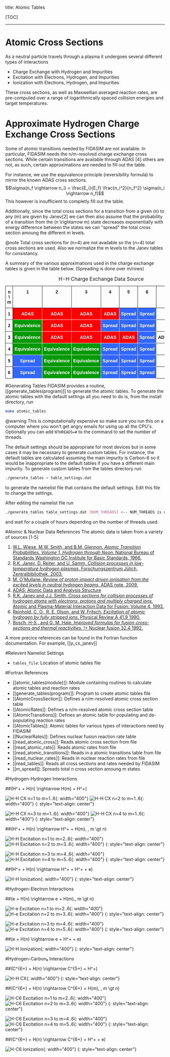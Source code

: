 title: Atomic Tables

[TOC]

---

# Atomic Cross Sections

As a neutral particle travels through a plasma it undergoes several different types of interactions

* Charge Exchange with Hydrogen and Impurities
* Excitation with Electrons, Hydrogen, and Impurities
* Ionization with Electrons, Hydrogen, and Impurities

These cross sections, as well as Maxwellian averaged reaction rates, are pre-computed over a range of logarithmically spaced collision energies and target temperatures.

# Approximate Hydrogen Charge Exchange Cross Sections 
Some of atomic transitions needed by FIDASIM are not available.
In particular, FIDASIM needs the n/m-resolved charge exchange cross sections.
While certain transitions are available through ADAS [4] others are not, as such, certain approximations are needed to fill out the table.

For instance, we use the equivalence principle (reversibility formula) to mirror the known ADAS cross sections.
$$\sigma(n_f \rightarrow n_i) = \frac{E_i}{E_f} \frac{n_i^2}{n_f^2} \sigma(n_i \rightarrow n_f)$$
This however is insufficient to completly fill out the table. 

Additionally, since the total cross sections for a transition from a given \(n\) to any \(m\) are given by Janev[2] we can then also assume that the probability of a transition from the \(n \rightarrow m\) state decreases exponentially with energy difference between the states we can "spread" the total cross section amoung the different m levels.

@note 
Total cross sections for \(n>4\) are not available so the \(n=4\) total cross sections are used.
Also we normalize the m levels to the Janev tables for consistancy.

A summary of the various approximations used in the charge exchange tables is given in the table below. (Spreading is done over m/rows)
<!-- Charge Exchange table made in http://www.tablesgenerator.com/html_tables -->
<style type="text/css">
.tg  {border-collapse:collapse;border-spacing:0;margin:0 auto;}
.tg td{font-family:Arial, sans-serif;font-size:14px;padding:10px 5px;border-style:solid;border-width:1px;overflow:hidden;word-break:normal;}
.tg th{font-family:Arial, sans-serif;font-size:14px;font-weight:normal;padding:10px 5px;border-style:solid;border-width:1px;overflow:hidden;word-break:normal;}
.tg .tg-amwm{font-weight:bold;text-align:center;vertical-align:top}
.tg .tg-fo0g{font-weight:bold;background-color:#009901;color:#ffffff;text-align:center;vertical-align:top}
.tg .tg-0mq6{font-weight:bold;background-color:#fe0000;color:#ffffff;text-align:center;vertical-align:top}
.tg .tg-bq31{font-weight:bold;background-color:#3166ff;color:#ffffff;text-align:center;vertical-align:top}
</style>
<table class="tg" >
  <caption>H-H Charge Exchange Data Source</caption>
  <tr>
    <th class="tg-amwm">n \ m</th>
    <th class="tg-amwm">1</th>
    <th class="tg-amwm">2</th>
    <th class="tg-amwm">3</th>
    <th class="tg-amwm">4</th>
    <th class="tg-amwm">5</th>
    <th class="tg-amwm">6</th>
    <th class="tg-amwm">Total</th>
  </tr>
  <tr>
    <td class="tg-amwm">1</td>
    <td class="tg-0mq6">ADAS</td>
    <td class="tg-0mq6">ADAS</td>
    <td class="tg-0mq6">ADAS</td>
    <td class="tg-0mq6">ADAS</td>
    <td class="tg-bq31">Spread</td>
    <td class="tg-bq31">Spread</td>
    <th class="tg-amwm">Janev(n=1)</th>
  </tr>
  <tr>
    <td class="tg-amwm">2</td>
    <td class="tg-fo0g">Equivalence</td>
    <td class="tg-0mq6">ADAS</td>
    <td class="tg-0mq6">ADAS</td>
    <td class="tg-bq31">Spread</td>
    <td class="tg-bq31">Spread</td>
    <td class="tg-bq31">Spread</td>
    <th class="tg-amwm">Janev(n=2)</th>
  </tr>
  <tr>
    <td class="tg-amwm">3</td>
    <td class="tg-fo0g">Equivalence</td>
    <td class="tg-0mq6">ADAS</td>
    <td class="tg-0mq6">ADAS</td>
    <td class="tg-0mq6">ADAS</td>
    <td class="tg-0mq6">ADAS</td>
    <td class="tg-bq31">Spread</td>
    <th class="tg-amwm">ADAS/Janev(n=3)</th>
  </tr>
  <tr>
    <td class="tg-amwm">4</td>
    <td class="tg-fo0g">Equivalence</td>
    <td class="tg-fo0g">Equivalence</td>
    <td class="tg-fo0g">Equivalence</td>
    <td class="tg-bq31">Spread</td>
    <td class="tg-bq31">Spread</td>
    <td class="tg-bq31">Spread</td>
    <th class="tg-amwm">Janev(n=4)</th>
  </tr>
  <tr>
    <td class="tg-amwm">5</td>
    <td class="tg-bq31">Spread</td>
    <td class="tg-fo0g">Equivalence</td>
    <td class="tg-fo0g">Equivalence</td>
    <td class="tg-bq31">Spread</td>
    <td class="tg-bq31">Spread</td>
    <td class="tg-bq31">Spread</td>
    <th class="tg-amwm">Janev(n=4)</th>
  </tr>
  <tr>
    <td class="tg-amwm">6</td>
    <td class="tg-bq31">Spread</td>
    <td class="tg-fo0g">Equivalence</td>
    <td class="tg-fo0g">Equivalence</td>
    <td class="tg-bq31">Spread</td>
    <td class="tg-bq31">Spread</td>
    <td class="tg-bq31">Spread</td>
    <th class="tg-amwm">Janev(n=4)</th>
  </tr>
</table>

#Generating Tables
FIDASIM provides a routine, [[generate_tables(program)]] to generate the atomic tables. 
To generate the atomic tables with the default settings all you need to do is, from the install directory, run

```bash
make atomic_tables
```

@warning
This is computationally expensive so make sure you run this on a computer 
where you won't get angry emails for using up all the CPU's.
Optionally you can add `NTHREADS=#` to the command to set the number of threads.

The default settings should be appropriate for most devices but in some cases it may be necessary to generate custom tables.
For instance, the default tables are calculated assuming the main impurity is Carbon-6 so it would be inappropriate to the default tables if you have a different main impurity.
To generate custom tables from the tables directory run 
```bash
./generate_tables > table_settings.dat
```
to generate the namelist file that contains the default settings. Edit this file to change the settings.

After editing the namelist file run
```bash
./generate_tables table_settings.dat [NUM_THREADS] <-- NUM_THREADS is optional
```
and wait for a couple of hours depending on the number of threads used. 

#Atomic & Nuclear Data References
The atomic data is taken from a variety of sources [1-5]

1. [W.L. Wiese, M.W. Smith, and B.M. Glennon. *Atomic Transition Probabilities. Volume 1. Hydrogen through Neon*. National Bureau of Standards Washington DC Institute for Basic Standards, 1966.](http://www.dtic.mil/dtic/tr/fulltext/u2/634145.pdf)
2. [R.K. Janev, D. Reiter, and  U. Samm. *Collision processes in low-temperature hydrogen plasmas*. Forschungszentrum Jülich, Zentralbibliothek, 2003.](http://www.eirene.de/report_4105.pdf)
3. [M. O'Mullane. *Review of proton impact driven ionisation from the excited levels in neutral hydrogen beams*. ADAS note, 2009.](http://www.adas.ac.uk/notes/adas_c09-01.pdf)
4. [ADAS: Atomic Data and Analysis Structure](http://www.adas.ac.uk/)
5. [R.K. Janev and J.J. Smith. *Cross sections for collision processes of hydrogen atoms with electrons, protons and multiply charged ions.* Atomic and Plasma-Material Interaction Data for Fusion: Volume 4, 1993.](http://www-pub.iaea.org/books/IAEABooks/1839/Atomic-and-Plasma-Material-Interaction-Data-for-Fusion) 
6. [Reinhold, C. O., R. E. Olson, and W. Fritsch. *Excitation of atomic hydrogen by fully stripped ions.* Physical Review A 41.9 1990.](http://journals.aps.org/pra/abstract/10.1103/PhysRevA.41.4837)
7. [Bosch, H-S., and G. M. Hale. *Improved formulas for fusion cross-sections and thermal reactivities.* !+ Nuclear fusion 32.4 1992.](http://iopscience.iop.org/article/10.1088/0029-5515/32/4/I07/meta)

A more precice references can be found in the Fortran function documentation. For example, [[p_cx_janev]]

#Relevent Namelist Settings
* `tables_file`: Location of atomic tables file

#Fortran References
* [[atomic_tables(module)]]: Module containing routines to calculate atomic tables and reaction rates
* [[generate_tables(program)]]: Program to create atomic tables file
* [[AtomicCrossSection]]: Defines a n/m-resolved atomic cross section table
* [[AtomicRates]]: Defines a n/m-resolved atomic cross section table
* [[AtomicTransitions]]: Defines an atomic table for populating and de-populating reaction rates
* [[AtomicTables]]: Atomic tables for various types of interactions need by FIDASIM
* [[NuclearRates]]: Defines nuclear fusion reaction rate table
* [[read_atomic_cross]]: Reads atomic cross section from file
* [[read_atomic_rate]]: Reads atomic rates from file
* [[read_atomic_transitions]]: Reads in a atomic transitions table from file
* [[read_nuclear_rates]]: Reads in nuclear reaction rates from file
* [[read_tables]]: Reads all cross sections and rates needed by FIDASIM
* [[m_spread]]: Spreads total n cross section amoung m states

#Hydrogen-Hydrogen Interactions

##\(H^+ + H(n) \rightarrow H(m) + H^+\)

![](|media|/H_H_cx_1_m.svg "H-H CX n=1 to m=1..6"){: width="400"} ![](|media|/H_H_cx_2_m.svg "H-H CX n=2 to m=1..6"){: width="400"}
{: style="text-align: center"}

![](|media|/H_H_cx_3_m.svg "H-H CX n=3 to m=1..6"){: width="400"} ![](|media|/H_H_cx_4_m.svg "H-H CX n=4 to m=1..6"){: width="400"}
{: style="text-align: center"}

##\(H^+ + H(n) \rightarrow H^+ + H(m), \, m \gt n\)

![](|media|/H_H_excit_1_m.svg "H-H Excitation n=1 to m=2..6"){: width="400"} ![](|media|/H_H_excit_2_m.svg "H-H Excitation n=2 to m=3..6"){: width="400"}
{: style="text-align: center"}

![](|media|/H_H_excit_3_m.svg "H-H Excitation n=3 to m=4..6"){: width="400"} ![](|media|/H_H_excit_4_m.svg "H-H Excitation n=4 to m=5..6"){: width="400"}
{: style="text-align: center"}

##\(H^+ + H(n) \rightarrow H^+ + H^+ + e\)

![](|media|/H_H_ioniz.svg "H-H Ionization"){: width="400"}
{: style="text-align: center"}

#Hydrogen-Electron Interactions

##\(e + H(n) \rightarrow e + H(m),\, m \gt n\)

![](|media|/H_e_excit_1_m.svg "H-e Excitation n=1 to m=2..6"){: width="400"} ![](|media|/H_e_excit_2_m.svg "H-e Excitation n=2 to m=3..6"){: width="400"}
{: style="text-align: center"}

![](|media|/H_e_excit_3_m.svg "H-e Excitation n=3 to m=4..6"){: width="400"} ![](|media|/H_e_excit_4_m.svg "H-e Excitation n=4 to m=5..6"){: width="400"}
{: style="text-align: center"}

##\(e + H(n) \rightarrow e + H^+ + e\)

![](|media|/H_e_ioniz.svg "H-H Ionization"){: width="400"}
{: style="text-align: center"}

#Hydrogen-Carbon₆ Interactions

##\(C^{6+} + H(n) \rightarrow C^{5+} + H^+\)

![](|media|/H_C6_cx.svg "H-H CX"){: width="400"}
{: style="text-align: center"}

##\(C^{6+} + H(n) \rightarrow C^{6+} + H(m), \, m \gt n\)

![](|media|/H_C6_excit_1_m.svg "H-C6 Excitation n=1 to m=2..6"){: width="400"} ![](|media|/H_C6_excit_2_m.svg "H-C6 Excitation n=2 to m=3..6"){: width="400"}
{: style="text-align: center"}

![](|media|/H_C6_excit_3_m.svg "H-C6 Excitation n=3 to m=4..6"){: width="400"} ![](|media|/H_C6_excit_4_m.svg "H-C6 Excitation n=4 to m=5..6"){: width="400"}
{: style="text-align: center"}

##\(C^{6+} + H(n) \rightarrow C^{6+} + H^+ + e\)

![](|media|/H_C6_ioniz.svg "H-C6 Ionization"){: width="400"}
{: style="text-align: center"}

